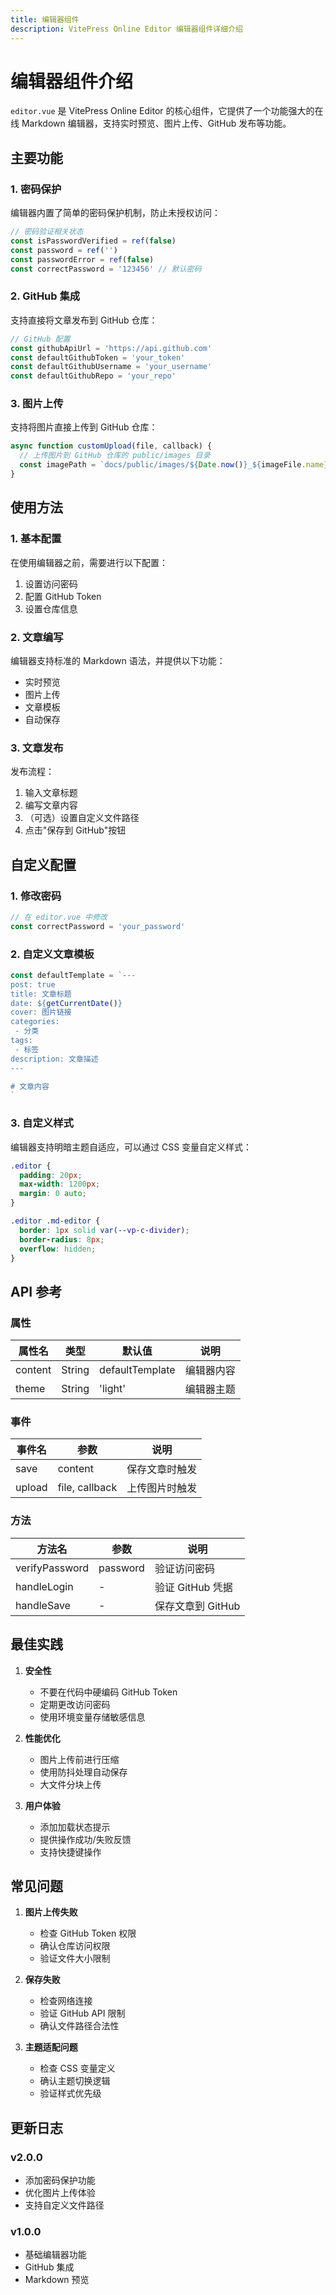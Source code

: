 ```yaml
---
title: 编辑器组件
description: VitePress Online Editor 编辑器组件详细介绍
---
```


# 编辑器组件介绍

`editor.vue` 是 VitePress Online Editor 的核心组件，它提供了一个功能强大的在线 Markdown 编辑器，支持实时预览、图片上传、GitHub 发布等功能。

## 主要功能

### 1. 密码保护

编辑器内置了简单的密码保护机制，防止未授权访问：

```js
// 密码验证相关状态
const isPasswordVerified = ref(false)
const password = ref('')
const passwordError = ref(false)
const correctPassword = '123456' // 默认密码
```

### 2. GitHub 集成

支持直接将文章发布到 GitHub 仓库：

```js
// GitHub 配置
const githubApiUrl = 'https://api.github.com'
const defaultGithubToken = 'your_token'
const defaultGithubUsername = 'your_username'
const defaultGithubRepo = 'your_repo'
```

### 3. 图片上传

支持将图片直接上传到 GitHub 仓库：

```js
async function customUpload(file, callback) {
  // 上传图片到 GitHub 仓库的 public/images 目录
  const imagePath = `docs/public/images/${Date.now()}_${imageFile.name}`
}
```

## 使用方法

### 1. 基本配置

在使用编辑器之前，需要进行以下配置：

1. 设置访问密码
2. 配置 GitHub Token
3. 设置仓库信息

### 2. 文章编写

编辑器支持标准的 Markdown 语法，并提供以下功能：

- 实时预览
- 图片上传
- 文章模板
- 自动保存

### 3. 文章发布

发布流程：

1. 输入文章标题
2. 编写文章内容
3. （可选）设置自定义文件路径
4. 点击"保存到 GitHub"按钮

## 自定义配置

### 1. 修改密码

```js
// 在 editor.vue 中修改
const correctPassword = 'your_password'
```

### 2. 自定义文章模板

```js
const defaultTemplate = `---
post: true
title: 文章标题
date: ${getCurrentDate()}
cover: 图片链接
categories:
 - 分类
tags:
 - 标签
description: 文章描述
---

# 文章内容
`
```

### 3. 自定义样式

编辑器支持明暗主题自适应，可以通过 CSS 变量自定义样式：

```css
.editor {
  padding: 20px;
  max-width: 1200px;
  margin: 0 auto;
}

.editor .md-editor {
  border: 1px solid var(--vp-c-divider);
  border-radius: 8px;
  overflow: hidden;
}
```

## API 参考

### 属性

| 属性名 | 类型 | 默认值 | 说明 |
|--------|------|--------|------|
| content | String | defaultTemplate | 编辑器内容 |
| theme | String | 'light' | 编辑器主题 |

### 事件

| 事件名 | 参数 | 说明 |
|--------|------|------|
| save | content | 保存文章时触发 |
| upload | file, callback | 上传图片时触发 |

### 方法

| 方法名 | 参数 | 说明 |
|--------|------|------|
| verifyPassword | password | 验证访问密码 |
| handleLogin | - | 验证 GitHub 凭据 |
| handleSave | - | 保存文章到 GitHub |

## 最佳实践

1. **安全性**
   - 不要在代码中硬编码 GitHub Token
   - 定期更改访问密码
   - 使用环境变量存储敏感信息

2. **性能优化**
   - 图片上传前进行压缩
   - 使用防抖处理自动保存
   - 大文件分块上传

3. **用户体验**
   - 添加加载状态提示
   - 提供操作成功/失败反馈
   - 支持快捷键操作

## 常见问题

1. **图片上传失败**
   - 检查 GitHub Token 权限
   - 确认仓库访问权限
   - 验证文件大小限制

2. **保存失败**
   - 检查网络连接
   - 验证 GitHub API 限制
   - 确认文件路径合法性

3. **主题适配问题**
   - 检查 CSS 变量定义
   - 确认主题切换逻辑
   - 验证样式优先级

## 更新日志

### v2.0.0
- 添加密码保护功能
- 优化图片上传体验
- 支持自定义文件路径

### v1.0.0
- 基础编辑器功能
- GitHub 集成
- Markdown 预览 